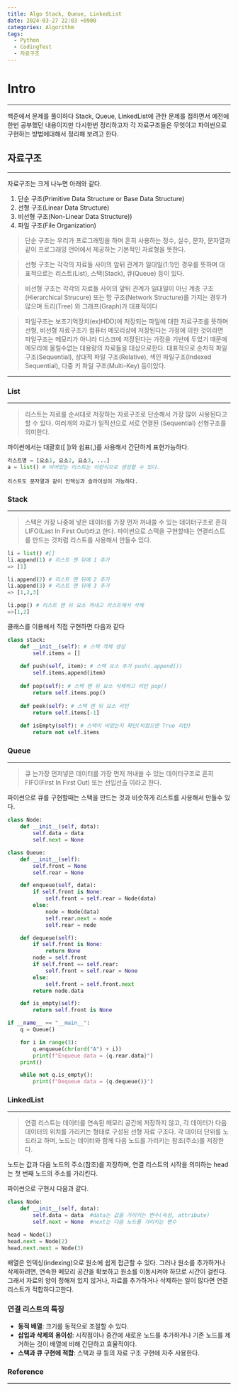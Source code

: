 ```yaml
---
title: Algo Stack, Queue, LinkedList
date: 2024-03-27 22:03 +0900
categories: Algorithm
tags:
  - Python
  - CodingTest
  - 자료구조
---
```

# Intro
---
백준에서 문제를 풀이하다 Stack, Queue, LinkedList에 관한 문제를 접하면서 예전에 한번 공부했던 내용이지만 다시한번 정리하고자 각 자료구조들은 무엇이고 파이썬으로 구현하는 방법에대해서 정리해 보려고 한다.

## 자료구조 
---
자료구조는 크게 나누면 아래와 같다.

1. 단순 구조(Primitive Data Structure or Base Data Structure)
2. 선형 구조(Linear Data Structure)
3. 비선형 구조(Non-Linear Data Structure))
4. 파일 구조(File Organization)

>단순 구조는 우리가 프로그래밍을 하며 흔히 사용하는 정수, 실수, 문자, 문자열과 같이 프로그래밍 언어에서 제공하는 기본적인 자료형을 뜻한다.

>선형 구조는 각각의 자료들 사이의 앞뒤 관계가 일대일(1:1)인 경우를 뜻하며 대표적으로는 리스트(List), 스택(Stack), 큐(Queue) 등이 있다.

>비선형 구조는 각각의 자료들 사이의 앞뒤 관계가 일대일이 아닌 계층 구조(Hierarchical Strucure) 또는 망 구조(Network Structure)를 가지는 경우가 많으며 트리(Tree) 와 그래프(Graph)가 대표적이다

>파일구조는 보조기억장치(ex)HDD)에 저장되는 파일에 대한 자료구조를 뜻하며 선형, 비선형 자료구조가 컴퓨터 메모리상에 저장된다는 가정에 의한 것이라면 파일구조는 메모리가 아니라 디스크에 저장된다는 가정을 기반에 두었기 때문에 메모리에 올릴수없는 대용량의 자료들을 대상으로한다. 
>대표적으로 순차적 파일 구조(Sequential), 상대적 파일 구조(Relative), 색인 파일구조(Indexed Sequential), 다중 키 파일 구조(Multi-Key) 등이있다.


---

### List
---

>리스트는 자료를 순서대로 저장하는 자료구조로 단순해서 가장 많이 사용된다고 할 수 있다.
여러개의 자료가 일직선으로 서로 연결된 (Sequential) 선형구조를 의미한다.

파이썬에서는 대괄호([ ])와 쉼표(,)를 사용해서 간단하게 표현가능하다.

```python
리스트명 = [요소1, 요소2, 요소3, ...]
a = list() # 비어있는 리스트는 이런식으로 생성할 수 있다.
```

	리스트도 문자열과 같이 인덱싱과 슬라이싱이 가능하다.
### Stack
---
>스택은 가장 나중에 넣은 데이터를 가장 먼저 꺼내쓸 수 있는 데이터구조로 흔히 LIFO(Last In First Out)라고 한다. 파이썬으로 스택을 구현할때는 연결리스트를 만드는 것처럼 리스트를 사용해서 만들수 있다.

```python
li = list() #[]
li.append(1) # 리스트 맨 뒤에 1 추가
=> [1]

li.append(2) # 리스트 맨 뒤에 2 추가
li.append(3) # 리스트 맨 뒤에 3 추가
=> [1,2,3]

li.pop() # 리스트 맨 뒤 요소 꺼내고 리스트에서 삭제
=>[1,2]
```

클래스를 이용해서 직접 구현하면 다음과 같다

```python
class stack: 
	def __init__(self): # 스택 객체 생성 
		self.items = [] 
	
	def push(self, item): # 스택 요소 추가 push(.append()) 
		self.items.append(item) 
	
	def pop(self): # 스택 맨 뒤 요소 삭제하고 리턴 pop() 
		return self.items.pop() 
	
	def peek(self): # 스택 맨 뒤 요소 리턴 
		return self.items[-1] 
	
	def isEmpty(self): # 스택이 비었는지 확인(비었으면 True 리턴) 
		return not self.items

```

### Queue
---
>큐 는가장 먼저넣은 데이터를 가장 먼저 꺼내쓸 수 있는 데이터구조로 흔히 FIFO(First In First Out) 또는 선입선출 이라고 한다. 

파이썬으로 큐를 구현할때는 스택을 만드는 것과 비슷하게 리스트를 사용해서 만들수 있다.

```python
class Node:
    def __init__(self, data):
        self.data = data
        self.next = None

class Queue:
    def __init__(self):
        self.front = None
        self.rear = None

    def enqueue(self, data):
        if self.front is None:
            self.front = self.rear = Node(data)
        else:
            node = Node(data)
            self.rear.next = node
            self.rear = node

    def dequeue(self):
        if self.front is None:
            return None
        node = self.front
        if self.front == self.rear:
            self.front = self.rear = None
        else:
            self.front = self.front.next
        return node.data

    def is_empty(self):
        return self.front is None

if __name__ == "__main__":
    q = Queue()

    for i in range(3):
        q.enqueue(chr(ord("A") + i))
        print(f"Enqueue data = {q.rear.data}")
    print()

    while not q.is_empty():
        print(f"Dequeue data = {q.dequeue()}")
```

### LinkedList
---
>연결 리스트는 데이터를 연속된 메모리 공간에 저장하지 않고, 각 데이터가 다음 데이터의 위치를 가리키는 형태로 구성된 선형 자료 구조다. 각 데이터 단위를 노드라고 하며, 노드는 데이터와 함께 다음 노드를 가리키는 참조(주소)를 저장한다.

노드는 값과 다음 노드의 주소(참조)를 저장하며, 연결 리스트의 시작을 의미하는 head는 첫 번째 노드의 주소를 가리킨다. 

파이썬으로 구현시 다음과 같다.
```python
class Node:
    def __init__(self, data):
        self.data = data  #data는 값을 가리키는 변수(속성, attribute)
        self.next = None  #next는 다음 노드를 가리키는 변수

head = Node(1)
head.next = Node(2)
head.next.next = Node(3)
```

배열은 인덱싱(indexing)으로 원소에 쉽게 접근할 수 있다. 그러나 원소를 추가하거나 삭제하려면, 연속한 메모리 공간을 확보하고 원소를 이동시켜야 하므로 시간이 걸린다. 그래서 자료의 양이 정해져 있지 않거나, 자료를 추가하거나 삭제하는 일이 많다면 연결 리스트가 적합하다고한다.

### 연결 리스트의 특징

- **동적 배열**: 크기를 동적으로 조절할 수 있다.
- **삽입과 삭제의 용이성**: 시작점이나 중간에 새로운 노드를 추가하거나 기존 노드를 제거하는 것이 배열에 비해 간단하고 효율적이다.
- **스택과 큐 구현에 적합**: 스택과 큐 등의 자료 구조 구현에 자주 사용한다.

### Reference
---
